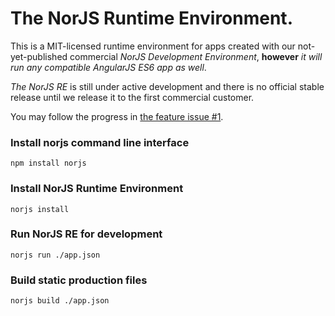 # The NorJS Runtime Environment.

This is a MIT-licensed runtime environment for apps created with our 
not-yet-published commercial *NorJS Development Environment*, **however** *it 
will run any compatible AngularJS ES6 app as well*.

*The NorJS RE* is still under active development and there is no official 
stable release until we release it to the first commercial customer. 

You may follow the progress in [the feature issue #1](https://github.com/norjs/norjs/issues/1).

### Install norjs command line interface

```
npm install norjs
```

### Install NorJS Runtime Environment

```
norjs install
```

### Run NorJS RE for development

```
norjs run ./app.json
```

### Build static production files

```
norjs build ./app.json
``` 
